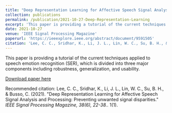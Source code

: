 ```yaml
---
title: "Deep Representation Learning for Affective Speech Signal Analysis and Processing: Preventing unwanted signal disparities"
collection: publications
permalink: /publication/2021-10-27-Deep-Representation-Learning
excerpt: 'This paper is providing a tutorial of the current techniques applied to speech emotion recognition (SER), which is divided into three major components including robustness, generalization, and usability.'
date: 2021-10-27
venue: 'IEEE Signal Processing Magazine'
paperurl: 'https://ieeexplore.ieee.org/abstract/document/9591505'
citation: 'Lee, C. C., Sridhar, K., Li, J. L., Lin, W. C., Su, B. H., & Busso, C. (2021). &quot;Deep Representation Learning for Affective Speech Signal Analysis and Processing: Preventing unwanted signal disparities.&quot; <i>IEEE Signal Processing Magazine, 38(6), 22-38.</i>. 1(1).'
---
```

This paper is providing a tutorial of the current techniques applied to speech emotion recognition (SER), which is divided into three major components including robustness, generalization, and usability.

[Download paper here](https://ieeexplore.ieee.org/abstract/document/9591505)

Recommended citation: Lee, C. C., Sridhar, K., Li, J. L., Lin, W. C., Su, B. H., & Busso, C. (2021). "Deep Representation Learning for Affective Speech Signal Analysis and Processing: Preventing unwanted signal disparities." <i>IEEE Signal Processing Magazine, 38(6), 22-38.</i>. 1(1).
